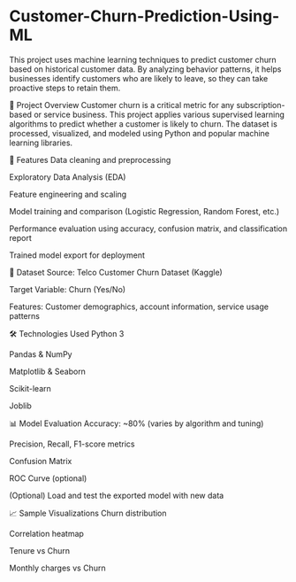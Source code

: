 # Customer-Churn-Prediction-Using-ML
This project uses machine learning techniques to predict customer churn based on historical customer data. By analyzing behavior patterns, it helps businesses identify customers who are likely to leave, so they can take proactive steps to retain them.

📌 Project Overview
Customer churn is a critical metric for any subscription-based or service business. This project applies various supervised learning algorithms to predict whether a customer is likely to churn. The dataset is processed, visualized, and modeled using Python and popular machine learning libraries.

🚀 Features
Data cleaning and preprocessing

Exploratory Data Analysis (EDA)

Feature engineering and scaling

Model training and comparison (Logistic Regression, Random Forest, etc.)

Performance evaluation using accuracy, confusion matrix, and classification report

Trained model export for deployment

🧾 Dataset
Source: Telco Customer Churn Dataset (Kaggle)

Target Variable: Churn (Yes/No)

Features: Customer demographics, account information, service usage patterns

🛠️ Technologies Used
Python 3

Pandas & NumPy

Matplotlib & Seaborn

Scikit-learn

Joblib

📊 Model Evaluation
Accuracy: ~80% (varies by algorithm and tuning)

Precision, Recall, F1-score metrics

Confusion Matrix

ROC Curve (optional)



(Optional) Load and test the exported model with new data

📈 Sample Visualizations
Churn distribution

Correlation heatmap

Tenure vs Churn

Monthly charges vs Churn
